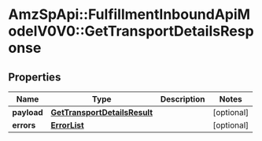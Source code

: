# AmzSpApi::FulfillmentInboundApiModelV0V0::GetTransportDetailsResponse

## Properties
Name | Type | Description | Notes
------------ | ------------- | ------------- | -------------
**payload** | [**GetTransportDetailsResult**](GetTransportDetailsResult.md) |  | [optional] 
**errors** | [**ErrorList**](ErrorList.md) |  | [optional] 

